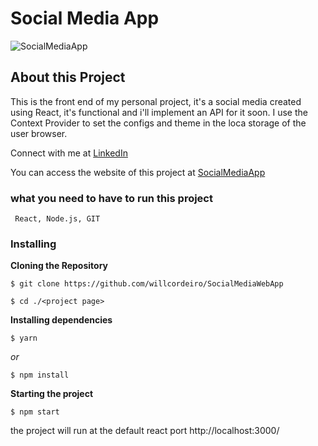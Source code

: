 # Social Media App

![SocialMediaApp](https://user-images.githubusercontent.com/98745885/187312614-be3f4e89-516f-4efd-a1ca-80ef3ca663f2.png)

## About this Project
This is the front end of my personal project, it's a social media created using React, it's functional and i'll implement an API for it soon. I use the Context Provider to set the configs and theme in the loca storage of the user browser.

Connect with me at [LinkedIn](https://www.linkedin.com/in/william-cordeiro-568229238/)

You can access the website of this project at [SocialMediaApp](https://www.linkedin.com/in/william-cordeiro-568229238/](https://willcordeiro.github.io/SocialMediaGhpages/))


### what you need to have to run this project

```
 React, Node.js, GIT
```

### Installing

**Cloning the Repository**

```
$ git clone https://github.com/willcordeiro/SocialMediaWebApp

$ cd ./<project page>
```

**Installing dependencies**

```
$ yarn
```

_or_

```
$ npm install
```

**Starting the project**

```
$ npm start
```

the project will run at the default react port http://localhost:3000/


